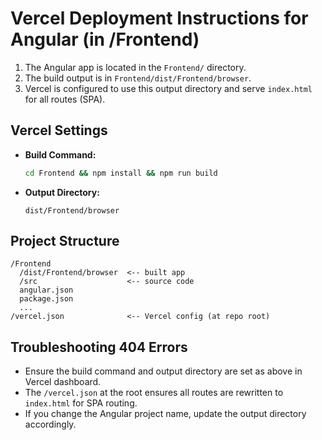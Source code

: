 # Vercel Deployment Instructions for Angular (in /Frontend)

1. The Angular app is located in the `Frontend/` directory.
2. The build output is in `Frontend/dist/Frontend/browser`.
3. Vercel is configured to use this output directory and serve `index.html` for all routes (SPA).

## Vercel Settings
- **Build Command:**
  ```sh
  cd Frontend && npm install && npm run build
  ```
- **Output Directory:**
  ```
  dist/Frontend/browser
  ```

## Project Structure
```
/Frontend
  /dist/Frontend/browser  <-- built app
  /src                    <-- source code
  angular.json
  package.json
  ...
/vercel.json              <-- Vercel config (at repo root)
```

## Troubleshooting 404 Errors
- Ensure the build command and output directory are set as above in Vercel dashboard.
- The `/vercel.json` at the root ensures all routes are rewritten to `index.html` for SPA routing.
- If you change the Angular project name, update the output directory accordingly.
